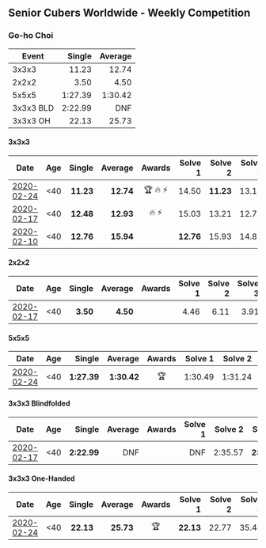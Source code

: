 ## Senior Cubers Worldwide - Weekly Competition
### Go-ho Choi

| Event | Single | Average |
| -- | --: | --: |
| 3x3x3 | 11.23 | 12.74 |
| 2x2x2 | 3.50 | 4.50 |
| 5x5x5 | 1:27.39 | 1:30.42 |
| 3x3x3 BLD | 2:22.99 | DNF |
| 3x3x3 OH | 22.13 | 25.73 |

#### 3x3x3

| Date | Age | Single | Average | Awards | Solve 1 | Solve 2 | Solve 3 | Solve 4 | Solve 5 | Video |
| :--: | :--: | --: | --: | :--: | --: | --: | --: | --: | --: | :-- |
| [2020-02-24](../3x3x3/2020-02-24.md) | <40 | **11.23** | **12.74** | 🏆 🔥 ⚡ | 14.50 | **11.23** | 13.15 | 11.53 | 13.54 | [Link](https://www.facebook.com/events/1618332754973681/permalink/1618631721610451/) |
| [2020-02-17](../3x3x3/2020-02-17.md) | <40 | **12.48** | **12.93** | 🔥 ⚡ | 15.03 | 13.21 | 12.76 | **12.48** | 12.83 | [Link](https://www.facebook.com/events/616423959107229/permalink/617133012369657/) |
| [2020-02-10](../3x3x3/2020-02-10.md) | <40 | **12.76** | **15.94** |  | **12.76** | 15.93 | 14.87 | 18.70 | 17.01 | [Link](https://www.facebook.com/ChoiGoho/videos/2834659466591529/) |


#### 2x2x2

| Date | Age | Single | Average | Awards | Solve 1 | Solve 2 | Solve 3 | Solve 4 | Solve 5 | Video |
| :--: | :--: | --: | --: | :--: | --: | --: | --: | --: | --: | :-- |
| [2020-02-17](../2x2x2/2020-02-17.md) | <40 | **3.50** | **4.50** |  | 4.46 | 6.11 | 3.91 | 5.14 | **3.50** | [Link](https://www.facebook.com/events/176704156956327/permalink/178287783464631/) |


#### 5x5x5

| Date | Age | Single | Average | Awards | Solve 1 | Solve 2 | Solve 3 | Solve 4 | Solve 5 | Video |
| :--: | :--: | --: | --: | :--: | --: | --: | --: | --: | --: | :-- |
| [2020-02-24](../5x5x5/2020-02-24.md) | <40 | **1:27.39** | **1:30.42** | 🏆 | 1:30.49 | 1:31.24 | **1:27.39** | 1:32.09 | 1:29.54 | [Link](https://www.facebook.com/events/538921670053895/permalink/539081640037898/) |


#### 3x3x3 Blindfolded

| Date | Age | Single | Average | Awards | Solve 1 | Solve 2 | Solve 3 | Video |
| :--: | :--: | --: | --: | :--: | --: | --: | --: | :-- |
| [2020-02-17](../3bld/2020-02-17.md) | <40 | **2:22.99** | DNF |  | DNF | 2:35.57 | **2:22.99** | |


#### 3x3x3 One-Handed

| Date | Age | Single | Average | Awards | Solve 1 | Solve 2 | Solve 3 | Solve 4 | Solve 5 | Video |
| :--: | :--: | --: | --: | :--: | --: | --: | --: | --: | --: | :-- |
| [2020-02-24](../oh/2020-02-24.md) | <40 | **22.13** | **25.73** | 🏆 | **22.13** | 22.77 | 35.44 | 24.99 | 29.43 | [Link](https://www.facebook.com/events/1618332754973681/permalink/1618631721610451/) |


<!-- Global site tag (gtag.js) - Google Analytics -->
<script async src="https://www.googletagmanager.com/gtag/js?id=UA-86348435-3"></script>
<script>window.dataLayer = window.dataLayer || []; function gtag() {dataLayer.push(arguments);} gtag('js', new Date()); gtag('config', 'UA-86348435-3');</script>
